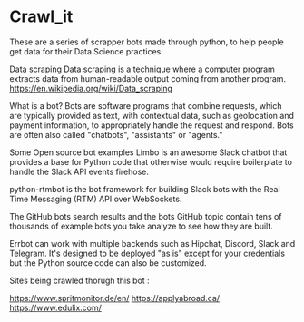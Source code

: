 # Crawl_it
These are a series of scrapper bots made through python, to help people get data for their Data Science practices.

Data scraping
Data scraping is a technique where a computer program extracts data from human-readable output coming from another program.
https://en.wikipedia.org/wiki/Data_scraping

What is a bot?
Bots are software programs that combine requests, which are typically provided as text, with contextual data, such as geolocation and payment information, to appropriately handle the request and respond. Bots are often also called "chatbots", "assistants" or "agents."

Some Open source bot examples
Limbo is an awesome Slack chatbot that provides a base for Python code that otherwise would require boilerplate to handle the Slack API events firehose.

python-rtmbot is the bot framework for building Slack bots with the Real Time Messaging (RTM) API over WebSockets.

The GitHub bots search results and the bots GitHub topic contain tens of thousands of example bots you take analyze to see how they are built.

Errbot can work with multiple backends such as Hipchat, Discord, Slack and Telegram. It's designed to be deployed "as is" except for your credentials but the Python source code can also be customized.


Sites being crawled thorugh this bot :

https://www.spritmonitor.de/en/
https://applyabroad.ca/
https://www.edulix.com/
